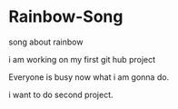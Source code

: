 # Rainbow-Song
song about rainbow

i am working on my first git hub project


Everyone is busy now what i am gonna do.


i want to do second project.